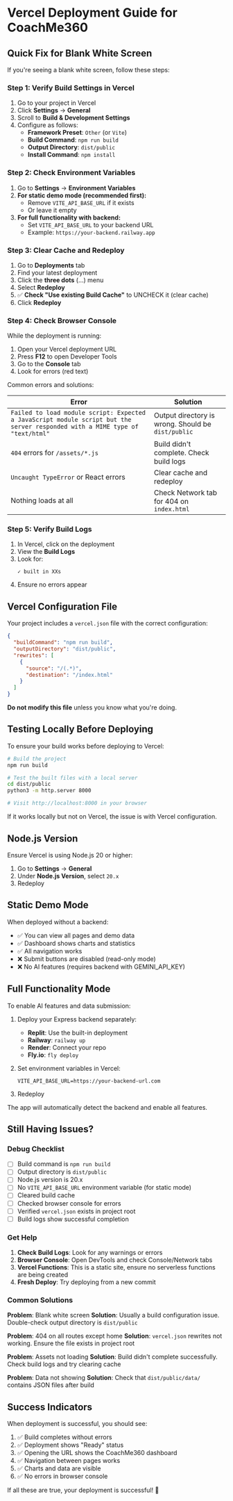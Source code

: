 # Vercel Deployment Guide for CoachMe360

## Quick Fix for Blank White Screen

If you're seeing a blank white screen, follow these steps:

### Step 1: Verify Build Settings in Vercel

1. Go to your project in Vercel
2. Click **Settings** → **General**
3. Scroll to **Build & Development Settings**
4. Configure as follows:
   - **Framework Preset**: `Other` (or `Vite`)
   - **Build Command**: `npm run build`
   - **Output Directory**: `dist/public`
   - **Install Command**: `npm install`

### Step 2: Check Environment Variables

1. Go to **Settings** → **Environment Variables**
2. **For static demo mode (recommended first):**
   - Remove `VITE_API_BASE_URL` if it exists
   - Or leave it empty
3. **For full functionality with backend:**
   - Set `VITE_API_BASE_URL` to your backend URL
   - Example: `https://your-backend.railway.app`

### Step 3: Clear Cache and Redeploy

1. Go to **Deployments** tab
2. Find your latest deployment
3. Click the **three dots** (...) menu
4. Select **Redeploy**
5. ✅ **Check "Use existing Build Cache"** to UNCHECK it (clear cache)
6. Click **Redeploy**

### Step 4: Check Browser Console

While the deployment is running:

1. Open your Vercel deployment URL
2. Press **F12** to open Developer Tools
3. Go to the **Console** tab
4. Look for errors (red text)

Common errors and solutions:

| Error | Solution |
|-------|----------|
| `Failed to load module script: Expected a JavaScript module script but the server responded with a MIME type of "text/html"` | Output directory is wrong. Should be `dist/public` |
| `404` errors for `/assets/*.js` | Build didn't complete. Check build logs |
| `Uncaught TypeError` or React errors | Clear cache and redeploy |
| Nothing loads at all | Check Network tab for 404 on `index.html` |

### Step 5: Verify Build Logs

1. In Vercel, click on the deployment
2. View the **Build Logs**
3. Look for:
   ```
   ✓ built in XXs
   ```
4. Ensure no errors appear

## Vercel Configuration File

Your project includes a `vercel.json` file with the correct configuration:

```json
{
  "buildCommand": "npm run build",
  "outputDirectory": "dist/public",
  "rewrites": [
    {
      "source": "/(.*)",
      "destination": "/index.html"
    }
  ]
}
```

**Do not modify this file** unless you know what you're doing.

## Testing Locally Before Deploying

To ensure your build works before deploying to Vercel:

```bash
# Build the project
npm run build

# Test the built files with a local server
cd dist/public
python3 -m http.server 8000

# Visit http://localhost:8000 in your browser
```

If it works locally but not on Vercel, the issue is with Vercel configuration.

## Node.js Version

Ensure Vercel is using Node.js 20 or higher:

1. Go to **Settings** → **General**
2. Under **Node.js Version**, select `20.x`
3. Redeploy

## Static Demo Mode

When deployed without a backend:

- ✅ You can view all pages and demo data
- ✅ Dashboard shows charts and statistics
- ✅ All navigation works
- ❌ Submit buttons are disabled (read-only mode)
- ❌ No AI features (requires backend with GEMINI_API_KEY)

## Full Functionality Mode

To enable AI features and data submission:

1. Deploy your Express backend separately:
   - **Replit**: Use the built-in deployment
   - **Railway**: `railway up`
   - **Render**: Connect your repo
   - **Fly.io**: `fly deploy`

2. Set environment variables in Vercel:
   ```
   VITE_API_BASE_URL=https://your-backend-url.com
   ```

3. Redeploy

The app will automatically detect the backend and enable all features.

## Still Having Issues?

### Debug Checklist

- [ ] Build command is `npm run build`
- [ ] Output directory is `dist/public`
- [ ] Node.js version is 20.x
- [ ] No `VITE_API_BASE_URL` environment variable (for static mode)
- [ ] Cleared build cache
- [ ] Checked browser console for errors
- [ ] Verified `vercel.json` exists in project root
- [ ] Build logs show successful completion

### Get Help

1. **Check Build Logs**: Look for any warnings or errors
2. **Browser Console**: Open DevTools and check Console/Network tabs
3. **Vercel Functions**: This is a static site, ensure no serverless functions are being created
4. **Fresh Deploy**: Try deploying from a new commit

### Common Solutions

**Problem**: Blank white screen
**Solution**: Usually a build configuration issue. Double-check output directory is `dist/public`

**Problem**: 404 on all routes except home
**Solution**: `vercel.json` rewrites not working. Ensure the file exists in project root

**Problem**: Assets not loading
**Solution**: Build didn't complete successfully. Check build logs and try clearing cache

**Problem**: Data not showing
**Solution**: Check that `dist/public/data/` contains JSON files after build

## Success Indicators

When deployment is successful, you should see:

1. ✅ Build completes without errors
2. ✅ Deployment shows "Ready" status
3. ✅ Opening the URL shows the CoachMe360 dashboard
4. ✅ Navigation between pages works
5. ✅ Charts and data are visible
6. ✅ No errors in browser console

If all these are true, your deployment is successful! 🎉
